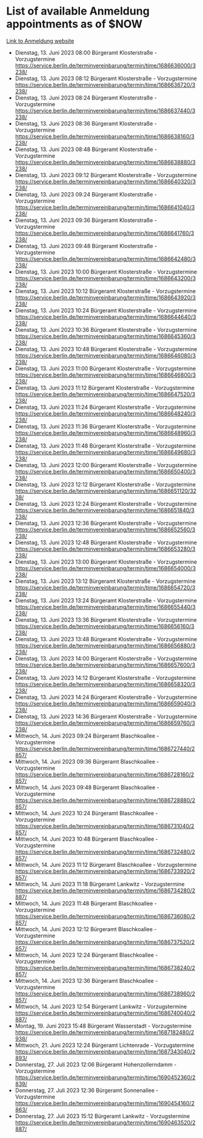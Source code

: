 # List of available Anmeldung appointments as of $NOW
[Link to Anmeldung website](https://service.berlin.de/terminvereinbarung/termin/tag.php?termin=1&anliegen[]=120686&dienstleisterlist=122210,122217,327316,122219,327312,122227,327314,122231,327346,122243,327348,122254,122252,329742,122260,329745,122262,329748,122271,327278,122273,327274,122277,327276,330436,122280,327294,122282,327290,122284,327292,122291,327270,122285,327266,122286,327264,122296,327268,150230,329760,122297,327286,122294,327284,122312,329763,122314,329775,122304,327330,122311,327334,122309,327332,317869,122281,327352,122279,329772,122283,122276,327324,122274,327326,122267,329766,122246,327318,122251,327320,122257,327322,122208,327298,122226,327300&herkunft=http%3A%2F%2Fservice.berlin.de%2Fdienstleistung%2F120686%2F)
- Dienstag, 13. Juni 2023 08:00 Bürgeramt Klosterstraße - Vorzugstermine https://service.berlin.de/terminvereinbarung/termin/time/1686636000/3238/
- Dienstag, 13. Juni 2023 08:12 Bürgeramt Klosterstraße - Vorzugstermine https://service.berlin.de/terminvereinbarung/termin/time/1686636720/3238/
- Dienstag, 13. Juni 2023 08:24 Bürgeramt Klosterstraße - Vorzugstermine https://service.berlin.de/terminvereinbarung/termin/time/1686637440/3238/
- Dienstag, 13. Juni 2023 08:36 Bürgeramt Klosterstraße - Vorzugstermine https://service.berlin.de/terminvereinbarung/termin/time/1686638160/3238/
- Dienstag, 13. Juni 2023 08:48 Bürgeramt Klosterstraße - Vorzugstermine https://service.berlin.de/terminvereinbarung/termin/time/1686638880/3238/
- Dienstag, 13. Juni 2023 09:12 Bürgeramt Klosterstraße - Vorzugstermine https://service.berlin.de/terminvereinbarung/termin/time/1686640320/3238/
- Dienstag, 13. Juni 2023 09:24 Bürgeramt Klosterstraße - Vorzugstermine https://service.berlin.de/terminvereinbarung/termin/time/1686641040/3238/
- Dienstag, 13. Juni 2023 09:36 Bürgeramt Klosterstraße - Vorzugstermine https://service.berlin.de/terminvereinbarung/termin/time/1686641760/3238/
- Dienstag, 13. Juni 2023 09:48 Bürgeramt Klosterstraße - Vorzugstermine https://service.berlin.de/terminvereinbarung/termin/time/1686642480/3238/
- Dienstag, 13. Juni 2023 10:00 Bürgeramt Klosterstraße - Vorzugstermine https://service.berlin.de/terminvereinbarung/termin/time/1686643200/3238/
- Dienstag, 13. Juni 2023 10:12 Bürgeramt Klosterstraße - Vorzugstermine https://service.berlin.de/terminvereinbarung/termin/time/1686643920/3238/
- Dienstag, 13. Juni 2023 10:24 Bürgeramt Klosterstraße - Vorzugstermine https://service.berlin.de/terminvereinbarung/termin/time/1686644640/3238/
- Dienstag, 13. Juni 2023 10:36 Bürgeramt Klosterstraße - Vorzugstermine https://service.berlin.de/terminvereinbarung/termin/time/1686645360/3238/
- Dienstag, 13. Juni 2023 10:48 Bürgeramt Klosterstraße - Vorzugstermine https://service.berlin.de/terminvereinbarung/termin/time/1686646080/3238/
- Dienstag, 13. Juni 2023 11:00 Bürgeramt Klosterstraße - Vorzugstermine https://service.berlin.de/terminvereinbarung/termin/time/1686646800/3238/
- Dienstag, 13. Juni 2023 11:12 Bürgeramt Klosterstraße - Vorzugstermine https://service.berlin.de/terminvereinbarung/termin/time/1686647520/3238/
- Dienstag, 13. Juni 2023 11:24 Bürgeramt Klosterstraße - Vorzugstermine https://service.berlin.de/terminvereinbarung/termin/time/1686648240/3238/
- Dienstag, 13. Juni 2023 11:36 Bürgeramt Klosterstraße - Vorzugstermine https://service.berlin.de/terminvereinbarung/termin/time/1686648960/3238/
- Dienstag, 13. Juni 2023 11:48 Bürgeramt Klosterstraße - Vorzugstermine https://service.berlin.de/terminvereinbarung/termin/time/1686649680/3238/
- Dienstag, 13. Juni 2023 12:00 Bürgeramt Klosterstraße - Vorzugstermine https://service.berlin.de/terminvereinbarung/termin/time/1686650400/3238/
- Dienstag, 13. Juni 2023 12:12 Bürgeramt Klosterstraße - Vorzugstermine https://service.berlin.de/terminvereinbarung/termin/time/1686651120/3238/
- Dienstag, 13. Juni 2023 12:24 Bürgeramt Klosterstraße - Vorzugstermine https://service.berlin.de/terminvereinbarung/termin/time/1686651840/3238/
- Dienstag, 13. Juni 2023 12:36 Bürgeramt Klosterstraße - Vorzugstermine https://service.berlin.de/terminvereinbarung/termin/time/1686652560/3238/
- Dienstag, 13. Juni 2023 12:48 Bürgeramt Klosterstraße - Vorzugstermine https://service.berlin.de/terminvereinbarung/termin/time/1686653280/3238/
- Dienstag, 13. Juni 2023 13:00 Bürgeramt Klosterstraße - Vorzugstermine https://service.berlin.de/terminvereinbarung/termin/time/1686654000/3238/
- Dienstag, 13. Juni 2023 13:12 Bürgeramt Klosterstraße - Vorzugstermine https://service.berlin.de/terminvereinbarung/termin/time/1686654720/3238/
- Dienstag, 13. Juni 2023 13:24 Bürgeramt Klosterstraße - Vorzugstermine https://service.berlin.de/terminvereinbarung/termin/time/1686655440/3238/
- Dienstag, 13. Juni 2023 13:36 Bürgeramt Klosterstraße - Vorzugstermine https://service.berlin.de/terminvereinbarung/termin/time/1686656160/3238/
- Dienstag, 13. Juni 2023 13:48 Bürgeramt Klosterstraße - Vorzugstermine https://service.berlin.de/terminvereinbarung/termin/time/1686656880/3238/
- Dienstag, 13. Juni 2023 14:00 Bürgeramt Klosterstraße - Vorzugstermine https://service.berlin.de/terminvereinbarung/termin/time/1686657600/3238/
- Dienstag, 13. Juni 2023 14:12 Bürgeramt Klosterstraße - Vorzugstermine https://service.berlin.de/terminvereinbarung/termin/time/1686658320/3238/
- Dienstag, 13. Juni 2023 14:24 Bürgeramt Klosterstraße - Vorzugstermine https://service.berlin.de/terminvereinbarung/termin/time/1686659040/3238/
- Dienstag, 13. Juni 2023 14:36 Bürgeramt Klosterstraße - Vorzugstermine https://service.berlin.de/terminvereinbarung/termin/time/1686659760/3238/
- Mittwoch, 14. Juni 2023 09:24 Bürgeramt Blaschkoallee - Vorzugstermine https://service.berlin.de/terminvereinbarung/termin/time/1686727440/2857/
- Mittwoch, 14. Juni 2023 09:36 Bürgeramt Blaschkoallee - Vorzugstermine https://service.berlin.de/terminvereinbarung/termin/time/1686728160/2857/
- Mittwoch, 14. Juni 2023 09:48 Bürgeramt Blaschkoallee - Vorzugstermine https://service.berlin.de/terminvereinbarung/termin/time/1686728880/2857/
- Mittwoch, 14. Juni 2023 10:24 Bürgeramt Blaschkoallee - Vorzugstermine https://service.berlin.de/terminvereinbarung/termin/time/1686731040/2857/
- Mittwoch, 14. Juni 2023 10:48 Bürgeramt Blaschkoallee - Vorzugstermine https://service.berlin.de/terminvereinbarung/termin/time/1686732480/2857/
- Mittwoch, 14. Juni 2023 11:12 Bürgeramt Blaschkoallee - Vorzugstermine https://service.berlin.de/terminvereinbarung/termin/time/1686733920/2857/
- Mittwoch, 14. Juni 2023 11:18 Bürgeramt Lankwitz - Vorzugstermine https://service.berlin.de/terminvereinbarung/termin/time/1686734280/2887/
- Mittwoch, 14. Juni 2023 11:48 Bürgeramt Blaschkoallee - Vorzugstermine https://service.berlin.de/terminvereinbarung/termin/time/1686736080/2857/
- Mittwoch, 14. Juni 2023 12:12 Bürgeramt Blaschkoallee - Vorzugstermine https://service.berlin.de/terminvereinbarung/termin/time/1686737520/2857/
- Mittwoch, 14. Juni 2023 12:24 Bürgeramt Blaschkoallee - Vorzugstermine https://service.berlin.de/terminvereinbarung/termin/time/1686738240/2857/
- Mittwoch, 14. Juni 2023 12:36 Bürgeramt Blaschkoallee - Vorzugstermine https://service.berlin.de/terminvereinbarung/termin/time/1686738960/2857/
- Mittwoch, 14. Juni 2023 12:54 Bürgeramt Lankwitz - Vorzugstermine https://service.berlin.de/terminvereinbarung/termin/time/1686740040/2887/
- Montag, 19. Juni 2023 15:48 Bürgeramt Wasserstadt - Vorzugstermine https://service.berlin.de/terminvereinbarung/termin/time/1687182480/2938/
- Mittwoch, 21. Juni 2023 12:24 Bürgeramt Lichtenrade - Vorzugstermine https://service.berlin.de/terminvereinbarung/termin/time/1687343040/2893/
- Donnerstag, 27. Juli 2023 12:06 Bürgeramt Hohenzollerndamm - Vorzugstermine https://service.berlin.de/terminvereinbarung/termin/time/1690452360/2839/
- Donnerstag, 27. Juli 2023 12:36 Bürgeramt Sonnenallee - Vorzugstermine https://service.berlin.de/terminvereinbarung/termin/time/1690454160/2863/
- Donnerstag, 27. Juli 2023 15:12 Bürgeramt Lankwitz - Vorzugstermine https://service.berlin.de/terminvereinbarung/termin/time/1690463520/2887/
